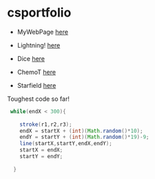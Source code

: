 # csportfolio

* MyWebPage [here](https://schlegelo.github.io/testPage/dogPage2/)

* Lightning! [here](https://schlegelo.github.io/lightning2/)

* Dice [here](https://schlegelo.github.io/dice3/)
* ChemoT [here](https://schlegelo.github.io/chemotaxis4/)
* Starfield [here](https://schlegelo.github.io/starfield5/)




Toughest code so far!
```Java
 while(endX < 300){
    
    stroke(r1,r2,r3);
    endX = startX + (int)(Math.random()*10);
    endY = startY + (int)(Math.random()*19)-9;
    line(startX,startY,endX,endY);
    startX = endX;
    startY = endY;
    
  }
  ```
